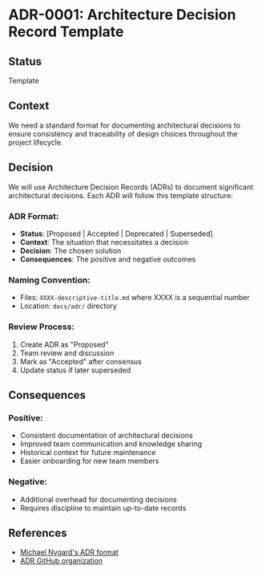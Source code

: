# ADR-0001: Architecture Decision Record Template

## Status
Template

## Context
We need a standard format for documenting architectural decisions to ensure consistency and traceability of design choices throughout the project lifecycle.

## Decision
We will use Architecture Decision Records (ADRs) to document significant architectural decisions. Each ADR will follow this template structure:

### ADR Format:
- **Status**: [Proposed | Accepted | Deprecated | Superseded]
- **Context**: The situation that necessitates a decision
- **Decision**: The chosen solution
- **Consequences**: The positive and negative outcomes

### Naming Convention:
- Files: `XXXX-descriptive-title.md` where XXXX is a sequential number
- Location: `docs/adr/` directory

### Review Process:
1. Create ADR as "Proposed"
2. Team review and discussion
3. Mark as "Accepted" after consensus
4. Update status if later superseded

## Consequences

### Positive:
- Consistent documentation of architectural decisions
- Improved team communication and knowledge sharing
- Historical context for future maintenance
- Easier onboarding for new team members

### Negative:
- Additional overhead for documenting decisions
- Requires discipline to maintain up-to-date records

## References
- [Michael Nygard's ADR format](https://github.com/joelparkerhenderson/architecture-decision-record)
- [ADR GitHub organization](https://adr.github.io/)